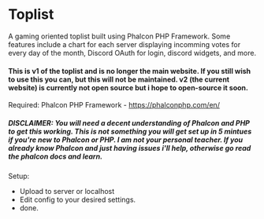 # Toplist
A gaming oriented toplist built using Phalcon PHP Framework. Some features include a chart for each server displaying incomming votes for every day of the month, Discord OAuth for login, discord widgets, and more. 

#### This is v1 of the toplist and is no longer the main website. If you still wish to use this you can, but this will not be maintained. v2 (the current website) is currently not open source but i hope to open-source it soon.

Required:
Phalcon PHP Framework - https://phalconphp.com/en/

##### DISCLAIMER: You will need a decent understanding of Phalcon and PHP to get this working. This is not something you will get set up in 5 mintues if you're new to Phalcon or PHP. I am not your personal teacher. If you already know Phalcon and just having issues i'll help, otherwise go read the phalcon docs and learn.

Setup:
- Upload to server or localhost
- Edit config to your desired settings.
- done. 


